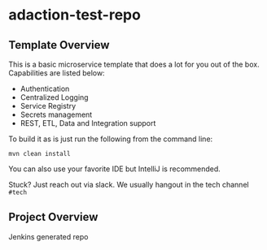 # adaction-test-repo

## Template Overview

This is a basic microservice template that does a lot for you out of the box. Capabilities are listed below:

+ Authentication
+ Centralized Logging
+ Service Registry
+ Secrets management
+ REST, ETL, Data and Integration support

To build it as is just run the following from the command line:

`mvn clean install` 

You can also use your favorite IDE but IntelliJ is recommended.

Stuck? Just reach out via slack. We usually hangout in the tech channel `#tech`

## Project Overview

Jenkins generated repo